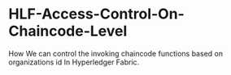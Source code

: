 # HLF-Access-Control-On-Chaincode-Level
How We can control the invoking chaincode functions  based on organizations id In Hyperledger Fabric.
